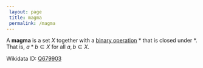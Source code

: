 ```yaml
---
 layout: page
 title: magma
 permalink: /magma
---
```

A **magma** is a set $X$ together with a [binary operation](https://defsmath.github.io/DefsMath/binary_operation) $*$ that is closed under $*$. That is, $a*b \in X$ for all $a,b \in X$.

Wikidata ID: [Q679903](https://www.wikidata.org/wiki/Q679903)